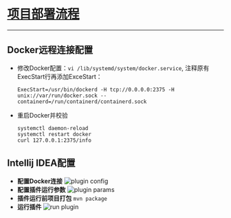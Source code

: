 # [项目部署流程](https://mp.csdn.net/postedit/103873995)

---

## Docker远程连接配置
  - 修改Docker配置：<code>vi /lib/systemd/system/docker.service</code>,
   注释原有ExecStart行再添加ExceStart：
  	```
  	ExecStart=/usr/bin/dockerd -H tcp://0.0.0.0:2375 -H unix://var/run/docker.sock --containerd=/run/containerd/containerd.sock
  	```
  - 重启Docker并校验
    ```
    systemctl daemon-reload
    systemctl restart docker
    curl 127.0.0.1:2375/info
    ```
## Intellij IDEA配置
-  **配置Docker连接**
   ![plugin config](https://img-blog.csdnimg.cn/20200107143821577.png?x-oss-process=image/watermark,type_ZmFuZ3poZW5naGVpdGk,shadow_10,text_aHR0cHM6Ly9ibG9nLmNzZG4ubmV0L3oyODEyNjMwOA==,size_16,color_FFFFFF,t_70)
- **配置插件运行参数**
   ![plugin params](https://img-blog.csdnimg.cn/2020010714462784.png?x-oss-process=image/watermark,type_ZmFuZ3poZW5naGVpdGk,shadow_10,text_aHR0cHM6Ly9ibG9nLmNzZG4ubmV0L3oyODEyNjMwOA==,size_16,color_FFFFFF,t_70)
- **插件运行前项目打包**
    <code>mvn package</code>
- **运行插件**
   ![run plugin](https://img-blog.csdnimg.cn/20200107145042575.png)    